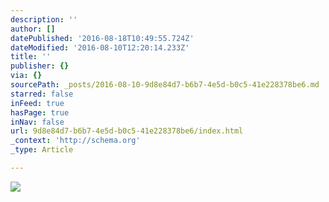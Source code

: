```yaml
---
description: ''
author: []
datePublished: '2016-08-18T10:49:55.724Z'
dateModified: '2016-08-10T12:20:14.233Z'
title: ''
publisher: {}
via: {}
sourcePath: _posts/2016-08-10-9d8e84d7-b6b7-4e5d-b0c5-41e228378be6.md
starred: false
inFeed: true
hasPage: true
inNav: false
url: 9d8e84d7-b6b7-4e5d-b0c5-41e228378be6/index.html
_context: 'http://schema.org'
_type: Article

---
```

![](https://the-grid-user-content.s3-us-west-2.amazonaws.com/c068f460-2432-494d-969f-31c193e480b1.jpg)